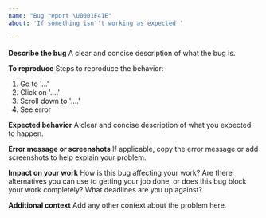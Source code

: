 ```yaml
---
name: "Bug report \U0001F41E"
about: 'If something isn''t working as expected '

---
```


**Describe the bug**
A clear and concise description of what the bug is.

**To reproduce**
Steps to reproduce the behavior:
1. Go to '...'
2. Click on '....'
3. Scroll down to '....'
4. See error

**Expected behavior**
A clear and concise description of what you expected to happen.

**Error message or screenshots**
If applicable, copy the error message or add screenshots to help explain your problem.

**Impact on your work**
How is this bug affecting your work? Are there alternatives you can use to getting your job done, or does this bug block your work completely? What deadlines are you up against? 

**Additional context**
Add any other context about the problem here.
